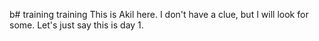b# training
training
This is Akil here. I don't have a clue, but I will look for some. Let's just say this is day 1. 
